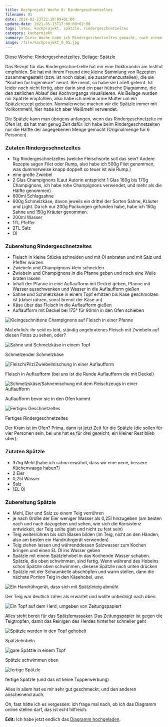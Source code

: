 ```yaml
---
title: Kochprojekt Woche 8: Rindergeschnetzeltes
filename: 91
date: 2014-02-23T22:19:09+01:00
update-date: 2021-05-15T17:00:00+02:00
tags: latex, kochprojekt, spätzle, rindergeschnetzeltes
category: kochprojekt
summary: Diese Woche habe ich Rindergeschnetzeltes gemacht, nach einem Rezept einer Doktorandin am Institut.
image: /file/kochprojekt_8_05.jpg
---
```


Diese Woche: Rindergeschnetzeltes, Beilage: Spätzle

Das Rezept für das Rindergeschnetzelte hat mir eine Doktorandin am Institut empfohlen. Sie hat mit ihrem Freund eine kleine Sammlung von Rezepten zusammengestellt (bzw. ist noch dabei, sie zusammenzustellen), die sie "Kochen für Ingenieure" nennt. Sie meint, so habe sie LaTeX gelernt. Ist leider noch nicht fertig, aber darin sind ein paar hübsche Diagramme, die den zeitlichen Ablauf des Kochvorgangs visualisieren. Als Beilage wurden mir Spätzle empfohlen, also habe ich meine arme Mutter um ein Spätzlerezept gebeten. Normalerweise machen wir die Spätzle immer mit Vollkornmehl, hier habe ich aber Weißmehl verwendet.

Die Spätzle kann man übrigens anfangen, wenn das Rindergeschnetzelte im Ofen ist, da hat man genug Zeit dafür. Ich habe beim Rindergeschnetzelten nur die Hälfte der angegebenen Menge gemacht (Originalmenge für 6 Personen).

### Zutaten Rindergeschnetzeltes

- 1kg Rindergeschnetzeltes (welche Fleischsorte soll das sein? Andere Rezepte sagen Filet oder Rump, also habe ich 500g Filet genommen, was dummerweise knapp doppelt so teuer ist wie Rump.)
- eine große Zwiebel
- 2 Glas Champignons (Laut Autorin entspricht 1 Glas 160g bis 170g Champignons, ich habe rohe Champignons verwendet, und mehr als die Hälfte genommen)
- 600ml Schlagsahne
- 600g Schmelzkäse, davon jeweils ein drittel der Sorten Sahne, Kräuter und Light. Da ich nur 200g Packungen gefunden habe, habe ich 150g Sahne und 150g Kräuter genommen.
- 200ml Wasser
- 1TL Pfeffer
- 2TL Salz
- Öl

### Zubereitung Rindergeschnetzeltes

- Fleisch in kleine Stücke schneiden und mit Öl anbraten und mit Salz und Pfeffer würzen
- Zwiebeln und Champignons klein schneiden
- Zwiebeln und Champignons in die Pfanne geben und noch eine Weile braten lassen
- Inhalt der Pfanne in eine Auflaufform mit Deckel geben, Pfanne mit Wasser ausschwenken und Wasser in die Auflaufform gießen
- Sahne und Schmelzkäse in einem Topf erhitzen bis Käse geschmolzen ist (dabei rühren, sonst brennt der Käse an)
- Käse über das Fleisch in die Auflaufform gießen
- Auflaufform mit Deckel bei 175° für 90min in den Ofen schieben

![Kleingeschnittene Champignons auf Fleisch in einer Pfanne](/file/kochprojekt_8_01.jpg)

Mal ehrlich: ihr seid es leid, ständig angebratenes Fleisch mit Zwiebeln auf diesen Fotos zu sehen, oder?

![Sahne und Schmelzkäse in einem Topf](/file/kochprojekt_8_02.jpg)

Schmelzender Schmelzkäse

![Fleisch/Pilz/Zwiebelmischung in einer Auflaufform](/file/kochprojekt_8_03.jpg)

Fleisch in Auflaufform (bei uns ist die Runde Auflaufform die mit Deckel)

![Schmelzskäse/Sahnemischung mit dem Fleischzeugs in einer Auflaufform](/file/kochprojekt_8_04.jpg)

Auflaufform bevor sie in den Ofen kommt

![Fertiges Geschnetzeltes](/file/kochprojekt_8_05.jpg)

Fertiges Rindergeschnetzeltes

Der Kram ist im Ofen? Prima, dann ist jetzt Zeit für die Spätzle (die sollen für vier Personen sein, bei uns hat es für drei gereicht, ein kleiner Rest blieb über):

### Zutaten Spätzle

- 375g Mehl (habe ich schon erwähnt, dass wir eine neue, bessere Küchenwaage haben?)
- 2 Eier
- 0,25l Wasser
- Salz
- 1EL Öl

### Zubereitung Spätzle

- Mehl, Eier und Salz zu einem Teig verrühren
- je nach Größe der Eier weniger Wasser als 0,25l hinzugeben (am besten nach und nach dazugeben und sehen, wie sich die Konsistenz entwickelt, der Teig sollte glatt und nicht zu fest sein)
- Teig weiterrühren bis sich Blasen bilden (im Teig, nicht an den Händen, also am besten ein Handrührgerät verwenden)
- Teig ziehen lassen und währenddessen Salzwasser zum Kochen bringen und einen EL Öl ins Wasser geben
- Spätzle mit einem Spätzlehobel in das Kochende Wasser schaben. Spätzle, die oben schwimmen, sind fertig. Wenn während des Hobelns schon Spätzle oben schwimmen, diesese Spätzle nach unten drücken
- Spätzle mit der Schaumkelle abschöpfen und warm stellen, dann die nächste Portion Teig in den Käsehobel, usw.

![Ein Handrührgerät, dass sich mit Spätzleteig abmüht](/file/kochprojekt_8_06.jpg)

Der Teig war deutlich zäher als erwartet und wollte unbedingt nach oben.

![Ein Topf auf dem Herd, umgeben von Zeitungspapiert](/file/kochprojekt_8_07.jpg)

Alles steht bereit für das Spätzlemassaker. Das Zeitungspapier ist gegen die Teigtropfen, damit das Reinigen des Herdes hinterher schneller geht

![Spätzle werden in den Topf gehobelt](/file/kochprojekt_8_08.jpg)

Spätzlehobeln

![gare Spätzle in einem Topf](/file/kochprojekt_8_09.jpg)

Spätzle schwimmen oben

![fertige Spätzle](/file/kochprojekt_8_10.jpg)

fertige Spätzle (und das ist keine Tupperwerbung)

Alles in allem hat es mir sehr gut geschmeckt, und den anderen anscheinend auch.

Oh, fast hätte ich es vergessen: ich frage mal nach, ob ich das Diagramm online stellen darf, das ist echt hilfreich.

**Edit:** Ich habe jetzt endlich das [Diagramm hochgeladen](/blogposts/164).


